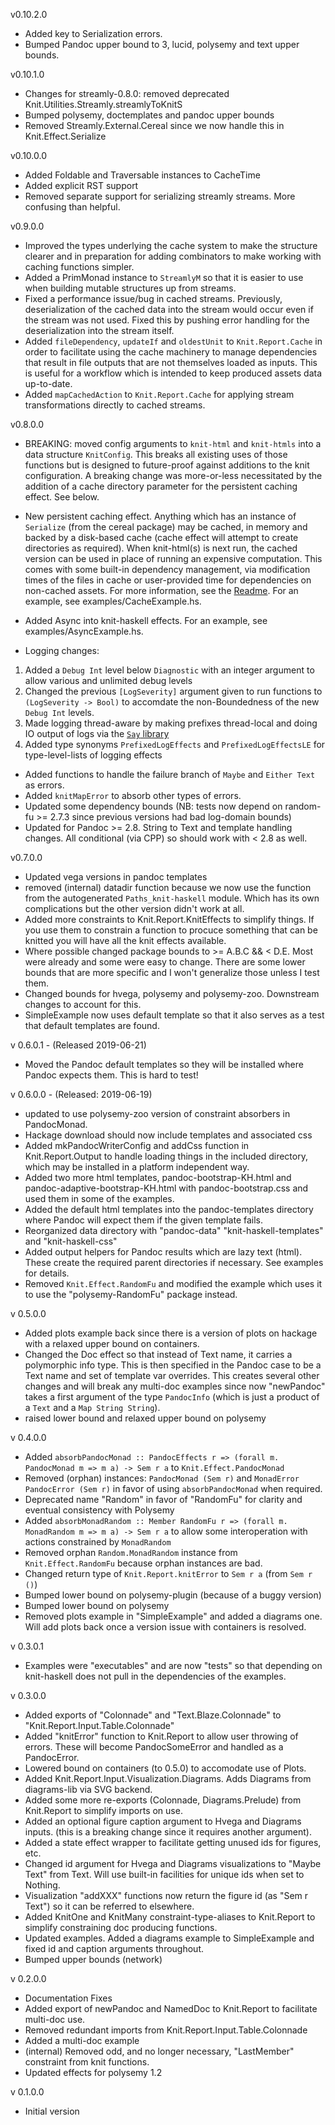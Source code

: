 v0.10.2.0
* Added key to Serialization errors.
* Bumped Pandoc upper bound to 3, lucid, polysemy and text upper bounds.

v0.10.1.0
* Changes for streamly-0.8.0: removed deprecated Knit.Utilities.Streamly.streamlyToKnitS
* Bumped polysemy, doctemplates and pandoc upper bounds
* Removed Streamly.External.Cereal since we now handle this in Knit.Effect.Serialize

v0.10.0.0
* Added Foldable and Traversable instances to CacheTime
* Added explicit RST support
* Removed separate support for serializing streamly streams. More confusing than helpful.

v0.9.0.0
* Improved the types underlying the cache system to make the structure clearer and in preparation for adding
combinators to make working with caching functions simpler.
* Added a PrimMonad instance to ```StreamlyM``` so that it is easier to use when building mutable structures up from
streams.
* Fixed a performance issue/bug in cached streams.  Previously, deserialization of the cached data into the stream would
occur even if the stream was not used. Fixed this by pushing error handling for the deserialization into the stream itself.
* Added ```fileDependency```, ```updateIf``` and ```oldestUnit``` to ```Knit.Report.Cache``` in order to facilitate using the
cache machinery to manage dependencies that result in file outputs that are not themselves loaded as inputs.  This is useful
for a workflow which is intended to keep produced assets data up-to-date.
* Added ```mapCachedAction``` to ```Knit.Report.Cache``` for applying stream transformations directly to cached streams.

v0.8.0.0
* BREAKING: moved config arguments to ```knit-html``` and ```knit-htmls``` into a data structure ```KnitConfig```.  This breaks
all existing uses of those functions but is designed to future-proof against additions to the knit configuration.  A breaking
change was more-or-less necessitated by the addition of a cache directory parameter for the persistent caching effect. See below.

* New persistent caching effect.  Anything which has an instance of ```Serialize``` (from the cereal package) may be cached,
in memory and backed by a disk-based cache (cache effect will attempt to create
directories as required).  When knit-html(s) is next run, the cached version can be used in
place of running an expensive computation. This comes with some built-in dependency management, via modification times of the
files in cache or user-provided time for dependencies on non-cached assets. For more information,
see the [Readme](https://github.com/adamConnerSax/knit-haskell/blob/master/Readme.md).
For an example, see examples/CacheExample.hs.

* Added Async into knit-haskell effects.  For an example, see examples/AsyncExample.hs.

* Logging changes:

1. Added a ```Debug Int``` level below ```Diagnostic``` with an integer argument to allow various and unlimited debug levels
2. Changed the previous ```[LogSeverity]``` argument given to run functions to ```(LogSeverity -> Bool)```
to accomdate the non-Boundedness of the new ```Debug Int``` levels.
3. Made logging thread-aware by making prefixes thread-local
and doing IO output of logs via the [```Say``` library](https://hackage.haskell.org/package/say)
4. Added type synonyms ```PrefixedLogEffects``` and ```PrefixedLogEffectsLE``` for type-level-lists of logging effects

* Added functions to handle the failure branch of ```Maybe``` and ```Either Text``` as errors.
* Added ```knitMapError``` to absorb other types of errors.
* Updated some dependency bounds (NB: tests now depend on random-fu >= 2.7.3 since previous versions had bad log-domain bounds)
* Updated for Pandoc >= 2.8.  String to Text and template handling changes.  All conditional (via CPP) so should work with < 2.8 as well.

v0.7.0.0
* Updated vega versions in pandoc templates
* removed (internal) datadir function because we now use the function
from the autogenerated ```Paths_knit-haskell``` module.  Which has its own
complications but the other version didn't work at all.
* Added more constraints to Knit.Report.KnitEffects to simplify things.
If you use them to constrain a function to procuce something that can be knitted
you will have all the knit effects available.
* Where possible changed package bounds to >= A.B.C && < D.E. Most were already and
some were easy to change.  There are some lower bounds that are more specific and I
won't generalize those unless I test them.
* Changed bounds for hvega, polysemy and polysemy-zoo. Downstream changes to account for this.
* SimpleExample now uses default template so that it also serves as a test that default templates are found.


v 0.6.0.1 - (Released 2019-06-21)
* Moved the Pandoc default templates so they will be installed where Pandoc expects them. This is hard to test!

v 0.6.0.0 - (Released: 2019-06-19)
* updated to use polysemy-zoo version of constraint absorbers in PandocMonad.
* Hackage download should now include templates and associated css
* Added mkPandocWriterConfig and addCss function in Knit.Report.Output to handle loading things in
the included directory, which may be installed in a platform independent way.
* Added two more html templates, pandoc-bootstrap-KH.html and pandoc-adaptive-bootstrap-KH.html
with pandoc-bootstrap.css and used them in some of the examples.
* Added the default html templates into the pandoc-templates directory where Pandoc will expect
them if the given template fails.
* Reorganized data directory with "pandoc-data" "knit-haskell-templates" and "knit-haskell-css"
* Added output helpers for Pandoc results which are lazy text (html).  These create the
required parent directories if necessary. See examples for details.
* Removed ```Knit.Effect.RandomFu``` and modified the example which uses it to use the
"polysemy-RandomFu" package instead.

v 0.5.0.0
* Added plots example back since there is a version of plots on hackage with
a relaxed upper bound on containers.
* Changed the Doc effect so that instead of Text name, it carries a polymorphic info type.
This is then specified in the Pandoc case to be a Text name and set of template var overrides.
This creates several other changes and will break any multi-doc examples since now
"newPandoc" takes a first argument of the type ```PandocInfo``` (which is just a
product of a ```Text``` and a ```Map String String```).
* raised lower bound and relaxed upper bound on polysemy

v 0.4.0.0
* Added
```absorbPandocMonad :: PandocEffects r => (forall m. PandocMonad m => m a) -> Sem r a```
to ```Knit.Effect.PandocMonad```
* Removed (orphan) instances: ```PandocMonad (Sem r)``` and
```MonadError PandocError (Sem r)``` in favor  of using
```absorbPandocMonad``` when required.
* Deprecated name "Random" in favor of "RandomFu" for clarity and
eventual consistency with Polysemy
* Added
```absorbMonadRandom :: Member RandomFu r => (forall m. MonadRandom m => m a) -> Sem r a```
to allow some
interoperation with actions constrained by ```MonadRandom```
* Removed orphan ```Random.MonadRandom``` instance from
```Knit.Effect.RandomFu``` because orphan instances are bad.
* Changed return type of ```Knit.Report.knitError``` to ```Sem r a```
(from ```Sem r ()```)
* Bumped lower bound on polysemy-plugin (because of a buggy version)
* Bumped lower bound on polysemy
* Removed plots example in "SimpleExample" and added a diagrams one.
Will add plots back once a version issue  with containers is resolved.

v 0.3.0.1
* Examples were "executables" and are now "tests" so that depending on
knit-haskell does not pull in the dependencies of the examples.

v 0.3.0.0
* Added exports of "Colonnade" and "Text.Blaze.Colonnade" to
"Knit.Report.Input.Table.Colonnade"
* Added "knitError" function to Knit.Report to allow user throwing of errors.
These will become PandocSomeError and handled as a PandocError.
* Lowered bound on containers (to 0.5.0) to accomodate use of Plots.
* Added Knit.Report.Input.Visualization.Diagrams.
Adds Diagrams from diagrams-lib via SVG backend.
* Added some more re-exports (Colonnade, Diagrams.Prelude)
from Knit.Report to simplify imports on use.
* Added an optional figure caption argument to Hvega and Diagrams inputs.
(this is a breaking change since it requires another argument).
* Added a state effect wrapper to facilitate getting unused ids for figures, etc.
* Changed id argument for Hvega and Diagrams
visualizations to "Maybe Text" from Text.
Will use built-in facilities for unique ids when set to Nothing.
* Visualization "addXXX" functions now return the figure id (as "Sem r Text")
so it can be referred to elsewhere.
* Added KnitOne and KnitMany constraint-type-aliases to Knit.Report
to simplify constraining doc producing functions.
* Updated examples.  Added a diagrams example to SimpleExample
and fixed id and caption arguments throughout.
* Bumped upper bounds (network)

v 0.2.0.0
* Documentation Fixes
* Added export of newPandoc and NamedDoc to Knit.Report to
facilitate multi-doc use.
* Removed redundant imports from Knit.Report.Input.Table.Colonnade
* Added a multi-doc example
* (internal) Removed odd, and no longer necessary, "LastMember"
constraint from knit functions.
* Updated effects for polysemy 1.2

v 0.1.0.0
* Initial version
